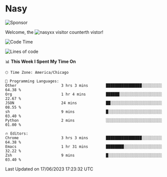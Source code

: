 # Nasy

<!--
<p align="center">
<img height="200" src="https://github-readme-stats.vercel.app/api?username=nasyxx&count_private=true&show_icons=true&theme=dracula&include_all_commits=true"/>
<img height="200" src="https://github-readme-stats.vercel.app/api/top-langs/?username=nasyxx&theme=dracula&hide=html,jupyter+notebook&count_private=true&show_icons=true"/>
</p>

  
----------------
-->

![Sponsor](https://img.shields.io/static/v1.svg?label=Sponsor&message=%E2%9D%A4&logo=GitHub&style=flat&color=pink)
 
Welcome, the ![nasyxx visitor counter](https://count.getloli.com/get/@nasyxx?theme=rule34)th vistor!
 
<!--START_SECTION:waka-->
![Code Time](http://img.shields.io/badge/Code%20Time-3%2C567%20hrs%208%20mins-blue)

![Lines of code](https://img.shields.io/badge/From%20Hello%20World%20I%27ve%20Written-6.3%20million%20lines%20of%20code-blue)

📊 **This Week I Spent My Time On** 

```text
🕑︎ Time Zone: America/Chicago

💬 Programming Languages: 
Other                    3 hrs 3 mins        ████████████████░░░░░░░░░   64.38 % 
Org                      1 hr 4 mins         ██████░░░░░░░░░░░░░░░░░░░   22.67 % 
JSON                     24 mins             ██░░░░░░░░░░░░░░░░░░░░░░░   08.55 % 
sh                       9 mins              █░░░░░░░░░░░░░░░░░░░░░░░░   03.40 % 
Python                   2 mins              ░░░░░░░░░░░░░░░░░░░░░░░░░   01.00 % 

🔥 Editors: 
Chrome                   3 hrs 3 mins        ████████████████░░░░░░░░░   64.38 % 
Emacs                    1 hr 31 mins        ████████░░░░░░░░░░░░░░░░░   32.22 % 
Zsh                      9 mins              █░░░░░░░░░░░░░░░░░░░░░░░░   03.40 % 
```


 Last Updated on 17/06/2023 17:23:32 UTC
<!--END_SECTION:waka-->

<!-- ![visitors](https://visitor-badge.laobi.icu/badge?page_id=nasyxx.nasyxx) -->
